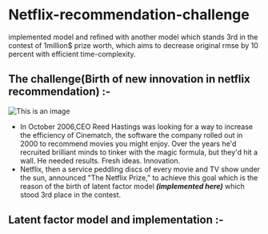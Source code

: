 # Netflix-recommendation-challenge
implemented model and refined with another model which stands 3rd in the contest of 1million$ prize worth, which aims to decrease original rmse by 10 percent with efficient time-complexity.

## The challenge(Birth of new innovation in netflix recommendation) :- 
![This is an image](https://assets3.thrillist.com/v1/image/2677075/1584x746/scale;webp=auto;jpeg_quality=60.jpg)
* In October 2006,CEO Reed Hastings was looking for a way to increase the efficiency of Cinematch, the software the company rolled out in 2000 to recommend movies you might enjoy. Over the years he'd recruited brilliant minds to tinker with the magic formula, but they'd hit a wall. He needed results. Fresh ideas. Innovation.
* Netflix, then a service peddling discs of every movie and TV show under the sun, announced "The Netflix Prize," to achieve this goal which is the reason of the birth of latent factor model ***(implemented here)*** which stood 3rd place in the contest.

## Latent factor model and implementation :- 
 

